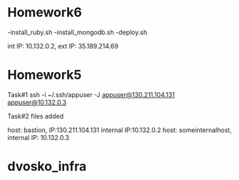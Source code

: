 # Homework6
-install_ruby.sh
-install_mongodb.sh
-deploy.sh

int IP: 10.132.0.2, ext IP: 35.189.214.69

# Homework5
Task#1
ssh -i ~/.ssh/appuser -J appuser@130.211.104.131  appuser@10.132.0.3

Task#2
files added

host: bastion, IP:130.211.104.131 internal IP:10.132.0.2
host: someinternalhost, internal IP: 10.132.0.3

# dvosko_infra
